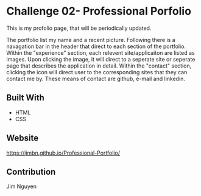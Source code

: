 # Challenge 02- Professional Porfolio

This is my profolio page, that will be periodically updated.

The portfolio list my name and a recent picture. Following there is a navagation bar in the header that direct to each section of the portfolio. Within the "experience" section, each relevent site/applicaiton are listed as images. Upon clicking the image, it will direct to a seperate site or seperate page that describes the application in detail. Within the "contact" section, clicking the icon will direct user to the corresponding sites that they can contact me by. These means of contact are github, e-mail and linkedin.

## Built With
* HTML
* CSS

## Website
https://jimbn.github.io/Professional-Portfolio/

## Contribution
Jim Nguyen